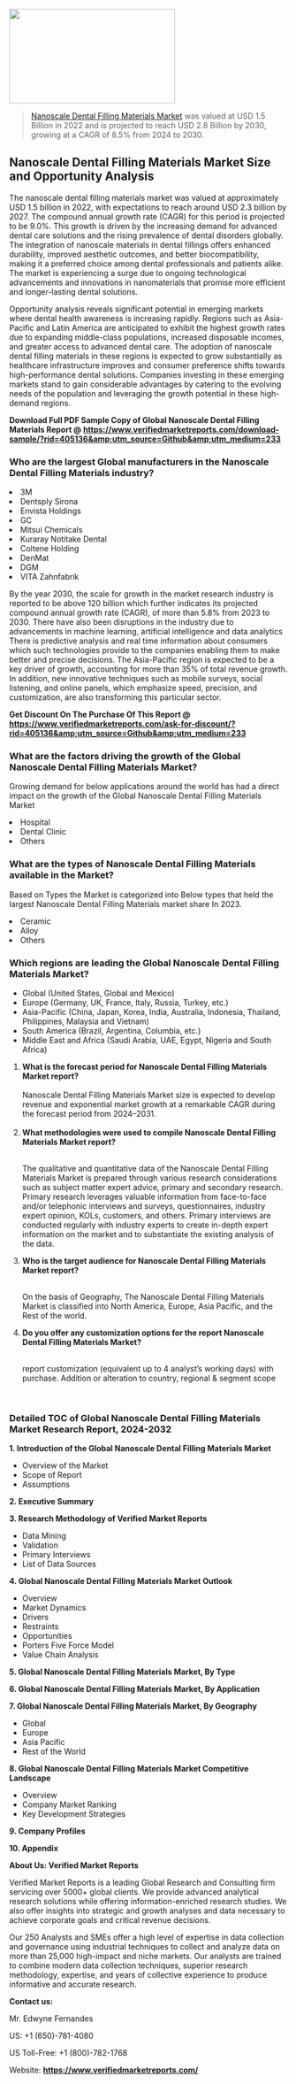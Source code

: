 
<img src="https://ffe5etoiles.com/wp-content/uploads/2024/12/MST1-300x171.png" alt="" width="300" height="171" class="alignnone size-medium wp-image-20088" /><blockquote><p><p><a href="https://www.verifiedmarketreports.com/download-sample/?rid=405136&utm_source=Github&utm_medium=233" target="_blank">Nanoscale Dental Filling Materials Market</a> was valued at USD 1.5 Billion in 2022 and is projected to reach USD 2.8 Billion by 2030, growing at a CAGR of 8.5% from 2024 to 2030.</p></blockquote><p><h2>Nanoscale Dental Filling Materials Market Size and Opportunity Analysis</h2><p>The nanoscale dental filling materials market was valued at approximately USD 1.5 billion in 2022, with expectations to reach around USD 2.3 billion by 2027. The compound annual growth rate (CAGR) for this period is projected to be 9.0%. This growth is driven by the increasing demand for advanced dental care solutions and the rising prevalence of dental disorders globally. The integration of nanoscale materials in dental fillings offers enhanced durability, improved aesthetic outcomes, and better biocompatibility, making it a preferred choice among dental professionals and patients alike. The market is experiencing a surge due to ongoing technological advancements and innovations in nanomaterials that promise more efficient and longer-lasting dental solutions.</p><p>Opportunity analysis reveals significant potential in emerging markets where dental health awareness is increasing rapidly. Regions such as Asia-Pacific and Latin America are anticipated to exhibit the highest growth rates due to expanding middle-class populations, increased disposable incomes, and greater access to advanced dental care. The adoption of nanoscale dental filling materials in these regions is expected to grow substantially as healthcare infrastructure improves and consumer preference shifts towards high-performance dental solutions. Companies investing in these emerging markets stand to gain considerable advantages by catering to the evolving needs of the population and leveraging the growth potential in these high-demand regions.</p></p><p class=""><strong>Download Full PDF Sample Copy of Global Nanoscale Dental Filling Materials Report @ <a href="https://www.verifiedmarketreports.com/download-sample/?rid=405136&amp;utm_source=Github&amp;utm_medium=233" target="_blank">https://www.verifiedmarketreports.com/download-sample/?rid=405136&amp;utm_source=Github&amp;utm_medium=233</a></strong></p><h3 id="" class="">Who are the largest Global manufacturers in the Nanoscale Dental Filling Materials industry?</h3><p><li>3M</li><li> Dentsply Sirona</li><li> Envista Holdings</li><li> GC</li><li> Mitsui Chemicals</li><li> Kuraray Notitake Dental</li><li> Coltene Holding</li><li> DenMat</li><li> DGM</li><li> VITA Zahnfabrik</li></p><div class=""><div class="" dir="" data-message-author-role="" data-message-id="" data-message-model-slug=""><div class=""><div class=""><div class=""><div class="" dir="" data-message-author-role="" data-message-id="" data-message-model-slug=""><div class=""><div class=""><p>By the year 2030, the scale for growth in the market research industry is reported to be above 120 billion which further indicates its projected compound annual growth rate (CAGR), of more than 5.8% from 2023 to 2030. There have also been disruptions in the industry due to advancements in machine learning, artificial intelligence and data analytics There is predictive analysis and real time information about consumers which such technologies provide to the companies enabling them to make better and precise decisions. The Asia-Pacific region is expected to be a key driver of growth, accounting for more than 35% of total revenue growth. In addition, new innovative techniques such as mobile surveys, social listening, and online panels, which emphasize speed, precision, and customization, are also transforming this particular sector.</p><p><strong>Get Discount On The Purchase Of This Report @&nbsp; <a href="https://www.verifiedmarketreports.com/ask-for-discount/?rid=405136&amp;utm_source=Github&amp;utm_medium=233" target="_blank">https://www.verifiedmarketreports.com/ask-for-discount/?rid=405136&amp;utm_source=Github&amp;utm_medium=233</a></strong></p></div></div></div></div></div></div></div></div><h3 id="" class="">What are the factors driving the growth of the Global Nanoscale Dental Filling Materials Market?</h3><p id="" class="">Growing demand for below applications around the world has had a direct impact on the growth of the Global Nanoscale Dental Filling Materials Market</p><p id="" class=""><li>Hospital</li><li> Dental Clinic</li><li> Others</li></p><h3 id="" class="">What are the types of Nanoscale Dental Filling Materials available in the Market?</h3><p id="" class="">Based on Types the Market is categorized into Below types that held the largest Nanoscale Dental Filling Materials market share In 2023.</p><p id="" class=""><li>Ceramic</li><li> Alloy</li><li> Others</li></p><h3 id="" class="">Which regions are leading the Global Nanoscale Dental Filling Materials Market?</h3><ul><li>Global (United States, Global and Mexico)</li><li>Europe (Germany, UK, France, Italy, Russia, Turkey, etc.)</li><li>Asia-Pacific (China, Japan, Korea, India, Australia, Indonesia, Thailand, Philippines, Malaysia and Vietnam)</li><li>South America (Brazil, Argentina, Columbia, etc.)</li><li>Middle East and Africa (Saudi Arabia, UAE, Egypt, Nigeria and South Africa)</li></ul><p><ol><li><strong>What is the forecast period for Nanoscale Dental Filling Materials Market report?<br /></strong><br /><span data-sheets-root="1" data-sheets-value="{&quot;1&quot;:2,&quot;2&quot;:&quot;XXXX size is expected to develop revenue and exponential market growth at a remarkable CAGR during the forecast period from 2024&ndash;2030.&quot;}" data-sheets-userformat="{&quot;2&quot;:12674,&quot;4&quot;:{&quot;1&quot;:2,&quot;2&quot;:16776960},&quot;10&quot;:2,&quot;11&quot;:0,&quot;15&quot;:&quot;Arial&quot;,&quot;16&quot;:12}">Nanoscale Dental Filling Materials Market size is expected to develop revenue and exponential market growth at a remarkable CAGR during the forecast period from 2024&ndash;2031.</span><br /><br /></li><li><strong>What methodologies were used to compile Nanoscale Dental Filling Materials Market report?<br /><br /></strong><p>The qualitative and quantitative data of the&nbsp;Nanoscale Dental Filling Materials Market is prepared through various research considerations such as subject matter expert advice, primary and secondary research. Primary research leverages valuable information from face-to-face and/or telephonic interviews and surveys, questionnaires, industry expert opinion, KOLs, customers, and others. Primary interviews are conducted regularly with industry experts to create in-depth expert information on the market and to substantiate the existing analysis of the data.&nbsp;</p></li><li><strong>Who is the target audience for Nanoscale Dental Filling Materials Market report?<br /><br /></strong><p>On the basis of Geography, The&nbsp;Nanoscale Dental Filling Materials Market is classified into North America, Europe, Asia Pacific, and the Rest of the world.</p></li><li><strong>Do you offer any customization options for the report Nanoscale Dental Filling Materials Market?<br /><br /></strong><p>report customization (equivalent up to 4 analyst&rsquo;s working days) with purchase. Addition or alteration to country, regional &amp; segment scope</p><p>&nbsp;</p></li></ol></p><h3 id="" class="">Detailed TOC of Global Nanoscale Dental Filling Materials Market Research Report, 2024-2032</h3><p id="" class=""><strong>1. Introduction of the Global Nanoscale Dental Filling Materials Market</strong></p><ul><li>Overview of the Market</li><li>Scope of Report</li><li>Assumptions</li></ul><p id="" class=""><strong>2. Executive Summary</strong></p><p id="" class=""><strong>3. Research Methodology of&nbsp;Verified Market Reports</strong></p><ul><li>Data Mining</li><li>Validation</li><li>Primary Interviews</li><li>List of Data Sources</li></ul><p id="" class=""><strong>4. Global Nanoscale Dental Filling Materials Market Outlook</strong></p><ul><li>Overview</li><li>Market Dynamics</li><li>Drivers</li><li>Restraints</li><li>Opportunities</li><li>Porters Five Force Model</li><li>Value Chain Analysis</li></ul><p id="" class=""><strong>5. Global Nanoscale Dental Filling Materials Market, By&nbsp;Type</strong></p><p id="" class=""><strong>6. Global Nanoscale Dental Filling Materials Market, By Application</strong></p><p id="" class=""><strong>7. Global Nanoscale Dental Filling Materials Market, By Geography</strong></p><ul><li>Global</li><li>Europe</li><li>Asia Pacific</li><li>Rest of the World</li></ul><p id="" class=""><strong>8. Global Nanoscale Dental Filling Materials Market Competitive Landscape</strong></p><ul><li>Overview</li><li>Company Market Ranking</li><li>Key Development Strategies</li></ul><p id="" class=""><strong>9. Company Profiles</strong></p><p id="" class=""><strong>10. Appendix</strong></p><p id="" class=""><strong>About Us: Verified Market Reports</strong></p><p id="" class="">Verified Market Reports is a leading Global Research and Consulting firm servicing over 5000+ global clients. We provide advanced analytical research solutions while offering information-enriched research studies. We also offer insights into strategic and growth analyses and data necessary to achieve corporate goals and critical revenue decisions.</p><p id="" class="">Our 250 Analysts and SMEs offer a high level of expertise in data collection and governance using industrial techniques to collect and analyze data on more than 25,000 high-impact and niche markets. Our analysts are trained to combine modern data collection techniques, superior research methodology, expertise, and years of collective experience to produce informative and accurate research.</p><p id="" class=""><strong>Contact us:</strong></p><p id="" class="">Mr. Edwyne Fernandes</p><p id="" class="">US: +1 (650)-781-4080</p><p id="" class="">US Toll-Free: +1 (800)-782-1768</p><p id="" class="">Website: <a target="" data-test-app-aware-link=""><strong>https://www.verifiedmarketreports.com/</strong></a></p>
